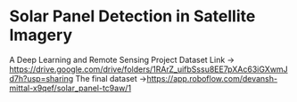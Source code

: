 # Solar Panel Detection in Satellite Imagery
A Deep Learning and Remote Sensing Project
Dataset Link -> https://drive.google.com/drive/folders/1RArZ_uifbSssu8EE7pXAc63iGXwmJd7h?usp=sharing
The final dataset ->https://app.roboflow.com/devansh-mittal-x9qef/solar_panel-tc9aw/1
